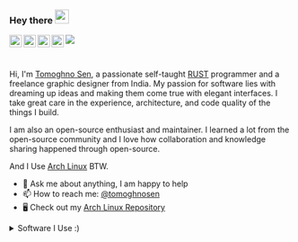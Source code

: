 ### Hey there <img src="https://media.giphy.com/media/hvRJCLFzcasrR4ia7z/giphy.gif" width="25px">
<a href="https://www.youtube.com/channel/UC1fvGpCoIZUtnmXYf52XPcw">
  <img align="left" alt="Think Tank" width="22px" src="https://raw.githubusercontent.com/peterthehan/peterthehan/master/assets/youtube.svg" />
</a>
<a href="https://www.reddit.com/user/TomoghnoSen">
  <img align="left" alt="Tomoghno Sen | Twitter" width="22px" src="https://raw.githubusercontent.com/peterthehan/peterthehan/master/assets/reddit.svg" />
</a>
<a href="https://open.spotify.com/user/313lliw5qrcpuynu5egutykb6iim">
  <img align="left" alt="Tomoghno's Spotify" width="22px" src="https://raw.githubusercontent.com/peterthehan/peterthehan/master/assets/spotify.svg" />
</a>
<a href="https://twitter.com/TomoghnoS">
  <img align="left" alt="Tomoghno Sen | Twitter" width="22px" src="https://raw.githubusercontent.com/peterthehan/peterthehan/master/assets/twitter.svg" />
</a>

![](https://visitor-badge.glitch.me/badge?page_id=Tomoghno.Tomoghno)

<br />

Hi, I'm [Tomoghno Sen](https://sentomoghno503.wixsite.com/design "Website"), a passionate self-taught [RUST](https://www.rust-lang.org "RUST") programmer and a freelance graphic designer from India. My passion for software lies with dreaming up ideas and making them come true with elegant interfaces. I take great care in the experience, architecture, and code quality of the things I build.

I am also an open-source enthusiast and maintainer. I learned a lot from the open-source community and I love how collaboration and knowledge sharing happened through open-source.

And I Use [Arch Linux](https://archlinux.org/ "Arch Linux") BTW.
  
- 💬 Ask me about anything, I am happy to help
- 📫 How to reach me: [@tomoghnosen](https://www.instagram.com/tomoghnosen/ "Instagram")
- 🖥 Check out my [Arch Linux Repository](https://gitlab.com/Tomoghno/ts-arch-repo "ts-arch-repo")

<details>
<summary>Software I Use :)</summary>

- OS: [Arch Linux](https://archlinux.org/ "Arch Linux")
- Desktop: [GNOME](https://www.gnome.org/ "GNOME Desktop")
- Terminal: [Alacritty](https://github.com/alacritty/alacritty "Alacritty")
- Shell: [zsh](https://www.zsh.org/ "ZSH")
- Editor: [Neovim](https://neovim.io/ "Neovim")
- File Manager: [Nautilus](https://gitlab.gnome.org/GNOME/nautilus "Nautilus")
- Music player: [Lollypop](https://wiki.gnome.org/Apps/Lollypop "Lollypop")
- Virtual Machine: [Boxes](https://wiki.gnome.org/Apps/Boxes "GNOME Boxes")
- Browser: [Firefox](https://www.mozilla.org/en-US/firefox/new "Firefox")
</details>
